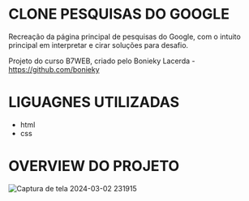 # CLONE PESQUISAS DO GOOGLE 

Recreação da página principal de pesquisas do Google, com o intuito principal em interpretar e cirar soluções para desafio.

Projeto do curso B7WEB, criado pelo Bonieky Lacerda - https://github.com/bonieky

# LIGUAGNES UTILIZADAS 

- html
- css

# OVERVIEW DO PROJETO 

![Captura de tela 2024-03-02 231915](https://github.com/lucas-jurgensen/google-clone/assets/114704161/c6227eca-e5f8-4954-9479-cb010225bc77)
